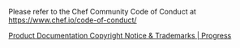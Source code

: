 Please refer to the Chef Community Code of Conduct at https://www.chef.io/code-of-conduct/

[Product Documentation Copyright Notice & Trademarks | Progress](https://www.progress.com/legal/documentation-copyright)
